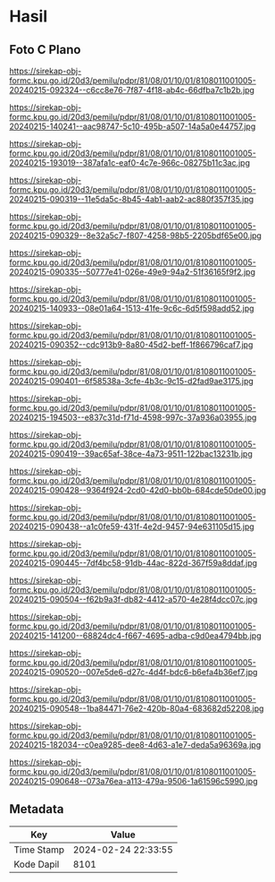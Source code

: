 # Hasil

## Foto C Plano

https://sirekap-obj-formc.kpu.go.id/20d3/pemilu/pdpr/81/08/01/10/01/8108011001005-20240215-092324--c6cc8e76-7f87-4f18-ab4c-66dfba7c1b2b.jpg

https://sirekap-obj-formc.kpu.go.id/20d3/pemilu/pdpr/81/08/01/10/01/8108011001005-20240215-140241--aac98747-5c10-495b-a507-14a5a0e44757.jpg

https://sirekap-obj-formc.kpu.go.id/20d3/pemilu/pdpr/81/08/01/10/01/8108011001005-20240215-193019--387afa1c-eaf0-4c7e-966c-08275b11c3ac.jpg

https://sirekap-obj-formc.kpu.go.id/20d3/pemilu/pdpr/81/08/01/10/01/8108011001005-20240215-090319--11e5da5c-8b45-4ab1-aab2-ac880f357f35.jpg

https://sirekap-obj-formc.kpu.go.id/20d3/pemilu/pdpr/81/08/01/10/01/8108011001005-20240215-090329--8e32a5c7-f807-4258-98b5-2205bdf65e00.jpg

https://sirekap-obj-formc.kpu.go.id/20d3/pemilu/pdpr/81/08/01/10/01/8108011001005-20240215-090335--50777e41-026e-49e9-94a2-51f36165f9f2.jpg

https://sirekap-obj-formc.kpu.go.id/20d3/pemilu/pdpr/81/08/01/10/01/8108011001005-20240215-140933--08e01a64-1513-41fe-9c6c-6d5f598add52.jpg

https://sirekap-obj-formc.kpu.go.id/20d3/pemilu/pdpr/81/08/01/10/01/8108011001005-20240215-090352--cdc913b9-8a80-45d2-beff-1f866796caf7.jpg

https://sirekap-obj-formc.kpu.go.id/20d3/pemilu/pdpr/81/08/01/10/01/8108011001005-20240215-090401--6f58538a-3cfe-4b3c-9c15-d2fad9ae3175.jpg

https://sirekap-obj-formc.kpu.go.id/20d3/pemilu/pdpr/81/08/01/10/01/8108011001005-20240215-194503--e837c31d-f71d-4598-997c-37a936a03955.jpg

https://sirekap-obj-formc.kpu.go.id/20d3/pemilu/pdpr/81/08/01/10/01/8108011001005-20240215-090419--39ac65af-38ce-4a73-9511-122bac13231b.jpg

https://sirekap-obj-formc.kpu.go.id/20d3/pemilu/pdpr/81/08/01/10/01/8108011001005-20240215-090428--9364f924-2cd0-42d0-bb0b-684cde50de00.jpg

https://sirekap-obj-formc.kpu.go.id/20d3/pemilu/pdpr/81/08/01/10/01/8108011001005-20240215-090438--a1c0fe59-431f-4e2d-9457-94e631105d15.jpg

https://sirekap-obj-formc.kpu.go.id/20d3/pemilu/pdpr/81/08/01/10/01/8108011001005-20240215-090445--7df4bc58-91db-44ac-822d-367f59a8ddaf.jpg

https://sirekap-obj-formc.kpu.go.id/20d3/pemilu/pdpr/81/08/01/10/01/8108011001005-20240215-090504--f62b9a3f-db82-4412-a570-4e28f4dcc07c.jpg

https://sirekap-obj-formc.kpu.go.id/20d3/pemilu/pdpr/81/08/01/10/01/8108011001005-20240215-141200--68824dc4-f667-4695-adba-c9d0ea4794bb.jpg

https://sirekap-obj-formc.kpu.go.id/20d3/pemilu/pdpr/81/08/01/10/01/8108011001005-20240215-090520--007e5de6-d27c-4d4f-bdc6-b6efa4b36ef7.jpg

https://sirekap-obj-formc.kpu.go.id/20d3/pemilu/pdpr/81/08/01/10/01/8108011001005-20240215-090548--1ba84471-76e2-420b-80a4-683682d52208.jpg

https://sirekap-obj-formc.kpu.go.id/20d3/pemilu/pdpr/81/08/01/10/01/8108011001005-20240215-182034--c0ea9285-dee8-4d63-a1e7-deda5a96369a.jpg

https://sirekap-obj-formc.kpu.go.id/20d3/pemilu/pdpr/81/08/01/10/01/8108011001005-20240215-090648--073a76ea-a113-479a-9506-1a61596c5990.jpg


## Metadata

| Key        | Value               |
| ---------- | ------------------- |
| Time Stamp | 2024-02-24 22:33:55 |
| Kode Dapil | 8101                |



